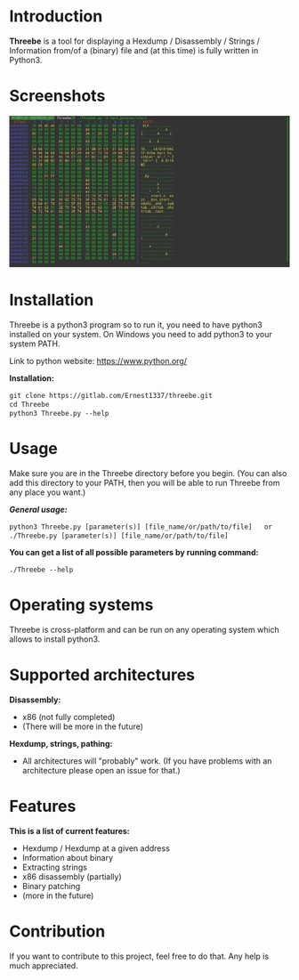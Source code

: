 # **Introduction**

**Threebe** is a tool for displaying a Hexdump / Disassembly / Strings / Information from/of a (binary) file and (at this time) is fully written in Python3.

# **Screenshots**

![](https://raw.githubusercontent.com/Ernest1338/test_threebe1/master/threebe.png)

# **Installation**

Threebe is a python3 program so to run it, you need to have python3 installed on your system.
On Windows you need to add python3 to your system PATH.

Link to python website: https://www.python.org/

**Installation:**
```
git clone https://gitlab.com/Ernest1337/threebe.git
cd Threebe
python3 Threebe.py --help
```

# **Usage**

Make sure you are in the Threebe directory before you begin. (You can also add this directory to your PATH, then you will be able to run Threebe from any place you want.)

***General usage:***
```
python3 Threebe.py [parameter(s)] [file_name/or/path/to/file]   or   ./Threebe.py [parameter(s)] [file_name/or/path/to/file]
```


**You can get a list of all possible parameters by running command:**
```
./Threebe --help
```

# **Operating systems**

Threebe is cross-platform and can be run on any operating system which allows to install python3.

# **Supported architectures**

**Disassembly:**
- x86 (not fully completed)
- (There will be more in the future)

**Hexdump, strings, pathing:**
- All architectures will "probably" work. (If you have problems with an architecture please open an issue for that.)

# **Features**

**This is a list of current features:**
* Hexdump / Hexdump at a given address
* Information about binary
* Extracting strings
* x86 disassembly (partially)
* Binary patching
* (more in the future)

# **Contribution**

If you want to contribute to this project, feel free to do that.
Any help is much appreciated.